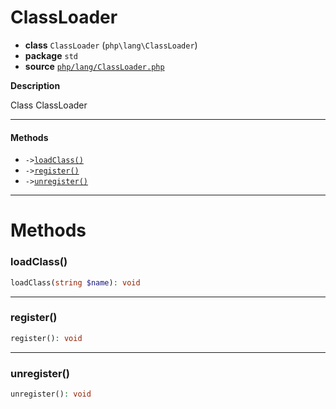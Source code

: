 # ClassLoader

- **class** `ClassLoader` (`php\lang\ClassLoader`)
- **package** `std`
- **source** [`php/lang/ClassLoader.php`](./src/main/resources/JPHP-INF/sdk/php/lang/ClassLoader.php)

**Description**

Class ClassLoader

---

#### Methods

- `->`[`loadClass()`](#method-loadclass)
- `->`[`register()`](#method-register)
- `->`[`unregister()`](#method-unregister)

---
# Methods

<a name="method-loadclass"></a>

### loadClass()
```php
loadClass(string $name): void
```

---

<a name="method-register"></a>

### register()
```php
register(): void
```

---

<a name="method-unregister"></a>

### unregister()
```php
unregister(): void
```
